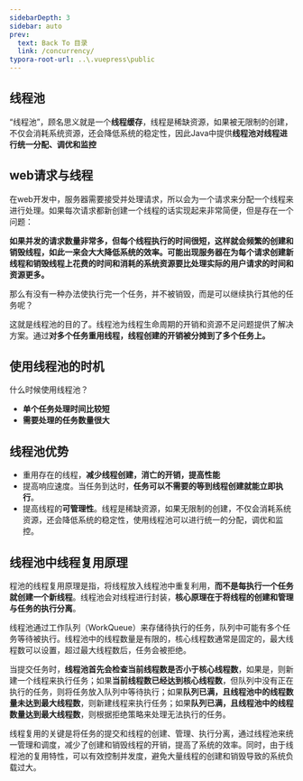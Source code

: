 ```yaml
---
sidebarDepth: 3
sidebar: auto
prev:
  text: Back To 目录
  link: /concurrency/
typora-root-url: ..\.vuepress\public
---
```




## 线程池

“线程池”，顾名思义就是一个**线程缓存**，线程是稀缺资源，如果被无限制的创建，不仅会消耗系统资源，还会降低系统的稳定性，因此Java中提供**线程池对线程进行统一分配、调优和监控**



## web请求与线程

在web开发中，服务器需要接受并处理请求，所以会为一个请求来分配一个线程来进行处理。如果每次请求都新创建一个线程的话实现起来非常简便，但是存在一个问题：

**如果并发的请求数量非常多，但每个线程执行的时间很短，这样就会频繁的创建和销毁线程，如此一来会大大降低系统的效率。可能出现服务器在为每个请求创建新线程和销毁线程上花费的时间和消耗的系统资源要比处理实际的用户请求的时间和资源更多。**

那么有没有一种办法使执行完一个任务，并不被销毁，而是可以继续执行其他的任务呢？

这就是线程池的目的了。线程池为线程生命周期的开销和资源不足问题提供了解决方案。通过**对多个任务重用线程，线程创建的开销被分摊到了多个任务上。**

## 使用线程池的时机

什么时候使用线程池？

- **单个任务处理时间比较短**
- **需要处理的任务数量很大**

## 线程池优势

- 重用存在的线程，**减少线程创建，消亡的开销，提高性能**
- 提高响应速度。当任务到达时，**任务可以不需要的等到线程创建就能立即执行**。
- 提高线程的**可管理性**。线程是稀缺资源，如果无限制的创建，不仅会消耗系统资源，还会降低系统的稳定性，使用线程池可以进行统一的分配，调优和监控。



## 线程池中线程复用原理

程池的线程复用原理是指，将线程放入线程池中重复利用，**而不是每执行一个任务就创建一个新线程**。线程池会对线程进行封装，**核心原理在于将线程的创建和管理与任务的执行分离**。

线程池通过工作队列（WorkQueue）来存储待执行的任务，队列中可能有多个任务等待被执行。线程池中的线程数量是有限的，核心线程数通常是固定的，最大线程数可以设置，超过最大线程数后，任务会被拒绝。

当提交任务时，**线程池首先会检查当前线程数是否小于核心线程数**，如果是，则新建一个线程来执行任务；如果**当前线程数已经达到核心线程数**，但队列中没有正在执行的任务，则将任务放入队列中等待执行；如果**队列已满，且线程池中的线程数量未达到最大线程数**，则新建线程来执行任务；如果**队列已满，且线程池中的线程数量达到最大线程数**，则根据拒绝策略来处理无法执行的任务。

线程复用的关键是将任务的提交和线程的创建、管理、执行分离，通过线程池来统一管理和调度，减少了创建和销毁线程的开销，提高了系统的效率。同时，由于线程池的复用特性，可以有效控制并发度，避免大量线程的创建和销毁导致的系统负载过大。
